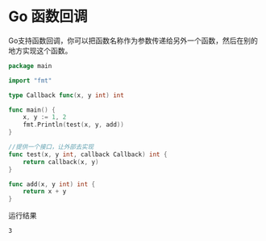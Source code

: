 # Go 函数回调

Go支持函数回调，你可以把函数名称作为参数传递给另外一个函数，然后在别的地方实现这个函数。

```go
package main

import "fmt"

type Callback func(x, y int) int

func main() {
	x, y := 1, 2
	fmt.Println(test(x, y, add))
}

//提供一个接口，让外部去实现
func test(x, y int, callback Callback) int {
	return callback(x, y)
}

func add(x, y int) int {
	return x + y
}

```

运行结果

```
3
```
